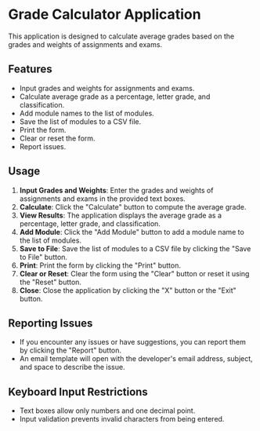 # Grade Calculator Application

This application is designed to calculate average grades based on the grades and weights of assignments and exams.

## Features

- Input grades and weights for assignments and exams.
- Calculate average grade as a percentage, letter grade, and classification.
- Add module names to the list of modules.
- Save the list of modules to a CSV file.
- Print the form.
- Clear or reset the form.
- Report issues.

## Usage

1. **Input Grades and Weights**: Enter the grades and weights of assignments and exams in the provided text boxes.
2. **Calculate**: Click the "Calculate" button to compute the average grade.
3. **View Results**: The application displays the average grade as a percentage, letter grade, and classification.
4. **Add Module**: Click the "Add Module" button to add a module name to the list of modules.
5. **Save to File**: Save the list of modules to a CSV file by clicking the "Save to File" button.
6. **Print**: Print the form by clicking the "Print" button.
7. **Clear or Reset**: Clear the form using the "Clear" button or reset it using the "Reset" button.
8. **Close**: Close the application by clicking the "X" button or the "Exit" button.

## Reporting Issues

- If you encounter any issues or have suggestions, you can report them by clicking the "Report" button.
- An email template will open with the developer's email address, subject, and space to describe the issue.

## Keyboard Input Restrictions

- Text boxes allow only numbers and one decimal point.
- Input validation prevents invalid characters from being entered.
